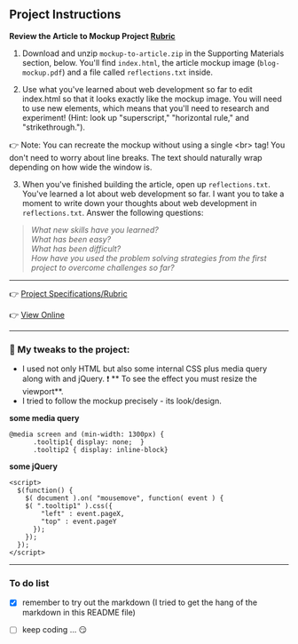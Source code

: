 ## Project Instructions
**Review the Article to Mockup Project [Rubric](https://review.udacity.com/#!/rubrics/145/view)**

1. Download and unzip `mockup-to-article.zip` in the Supporting Materials section, below. You'll find `index.html`, the article mockup image (`blog-mockup.pdf`) and a file called `reflections.txt` inside.

2. Use what you've learned about web development so far to edit index.html so that it looks exactly like the mockup image. You will need to use new elements, which means that you'll need to research and experiment! (Hint: look up "superscript," "horizontal rule," and "strikethrough."). 

:point_right: Note: You can recreate the mockup without using a single \<br\> tag! You don't need to worry about line breaks. 
The text should naturally wrap depending on how wide the window is.

3. When you've finished building the article, open up `reflections.txt`. You've learned a lot about web development so far. I want you to take a moment to write down your thoughts about web development in `reflections.txt`. Answer the following questions:

> _What new skills have you learned?_\
> _What has been easy?_\
> _What has been difficult?_\
> _How have you used the problem solving strategies from the first project to overcome challenges so far?_

******

:point_right: [Project Specifications/Rubric](https://review.udacity.com/#!/rubrics/145/view)

:point_right: [View Online](https://jtrfs.github.io/mockup-to-article/)

***

### :red_circle: My tweaks to the project:
* I used not only HTML but also some internal CSS plus media query along with and jQuery. :heavy_exclamation_mark: ** To see the effect you must resize the viewport**.
* I tried to follow the mockup precisely - its look/design.

**some media query**
```
@media screen and (min-width: 1300px) {
      .tooltip1{ display: none;  }
      .tooltip2 { display: inline-block}
```

**some jQuery**
```
<script>
  $(function() {
    $( document ).on( "mousemove", function( event ) {
    $( ".tooltip1" ).css({
        "left" : event.pageX,
        "top" : event.pageY
      });
    });
  });
</script>
```

********

### To do list
- [x] remember to try out the markdown (I tried to get the hang of the markdown in this README file)
- [ ] keep coding ... :smirk:

